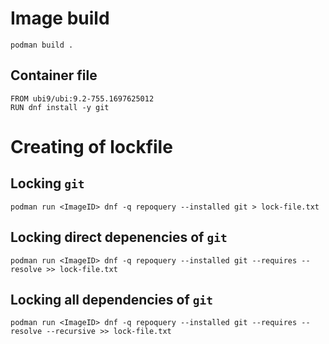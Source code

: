 # Image build

```podman build .```

## Container file
```
FROM ubi9/ubi:9.2-755.1697625012
RUN dnf install -y git
```

# Creating of lockfile

## Locking `git`

```podman run <ImageID> dnf -q repoquery --installed git > lock-file.txt```

## Locking direct depenencies of `git`

```podman run <ImageID> dnf -q repoquery --installed git --requires --resolve >> lock-file.txt```

## Locking all dependencies of `git`

```podman run <ImageID> dnf -q repoquery --installed git --requires --resolve --recursive >> lock-file.txt```
